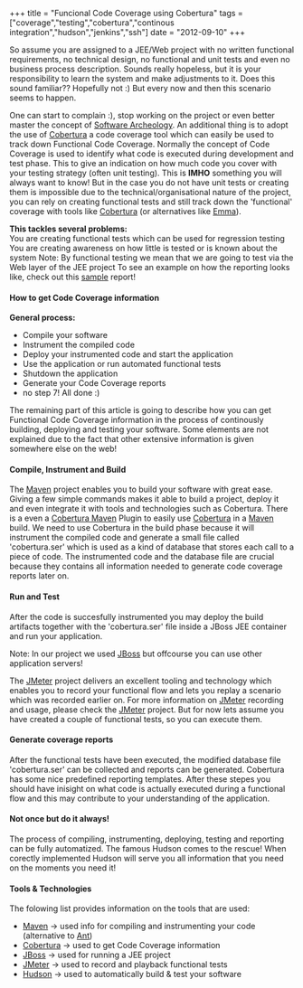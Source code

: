 +++
title = "Funcional Code Coverage using Cobertura"
tags = ["coverage","testing","cobertura","continous integration","hudson","jenkins","ssh"]
date = "2012-09-10"
+++

So assume you are assigned to a JEE/Web project with no written functional requirements, no technical design, no functional and unit tests and even no business process description. Sounds really hopeless, but it is your responsibility to learn the system and make adjustments to it. Does this sound familiar?? Hopefully not :) But every now and then this scenario seems to happen.

One can start to complain :), stop working on the project or even better master the concept of [Software Archeology][archaeology]. An additional thing is to adopt the use of [Cobertura][cobertura] a code coverage tool which can easily be used to track down Functional Code Coverage. Normally the concept of Code Coverage is used to identify what code is executed during development and test phase. This to give an indication on how much code you cover with your testing strategy (often unit testing). This is **IMHO** something you will always want to know! But in the case you do not have unit tests or creating them is impossible due to the technical/organisational nature of the project, you can rely on creating functional tests and still track down the 'functional' coverage with tools like [Cobertura][cobertura] (or alternatives like [Emma][emma]).

**This tackles several problems:**  
You are creating functional tests which can be used for regression testing
You are creating awareness on how little is tested or is known about the system
Note: By functional testing we mean that we are going to test via the Web layer of the JEE project To see an example on how the reporting looks like, check out this [sample][sample] report!

#### How to get Code Coverage information ####

**General process:**

* Compile your software
* Instrument the compiled code
* Deploy your instrumented code and start the application
* Use the application or run automated functional tests
* Shutdown the application
* Generate your Code Coverage reports
* no step 7! All done :)

The remaining part of this article is going to describe how you can get Functional Code Coverage information in the process of continously building, deploying and testing your software. Some elements are not explained due to the fact that other extensive information is given somewhere else on the web!

#### Compile, Instrument and Build ####

The [Maven][maven] project enables you to build your software with great ease. Giving a few simple commands makes it able to build a project, deploy it and even integrate it with tools and technologies such as  Cobertura. There is a even a [Cobertura Maven][coberturamaven] Plugin to easily use [Cobertura][cobertura] in a [Maven][maven] build. We need to use Cobertura in the build phase because it will instrument the compiled code and generate a small file called 'cobertura.ser' which is used as a kind of database that stores each call to a piece of code. The instrumented code and the database file are crucial because they contains all information needed to generate code coverage reports later on.

#### Run and Test ####

After the code is succesfully instrumented you may deploy the build artifacts together with the 'cobertura.ser' file inside a JBoss JEE container and run your application.

Note: In our project we used [JBoss][jboss] but offcourse you can use other application servers!

The [JMeter][jmeter] project delivers an excellent tooling and technology which enables you to record your functional flow and lets you replay a scenario which was recorded earlier on. For more information on [JMeter][jmeter] recording and usage, please check the [JMeter][jmeter] project. But for now lets assume you have created a couple of functional tests, so you can execute them.

#### Generate coverage reports ####

After the functional tests have been executed, the modified database file 'cobertura.ser' can be collected and reports can be generated. Cobertura has some nice predefined reporting templates. After these stepes you should have inisight on what code is actually executed during a functional flow and this may contribute to your understanding of the application.

#### Not once but do it always! ####

The process of compiling, instrumenting, deploying, testing and reporting can be fully automatized. The famous Hudson comes to the rescue! When corectly implemented Hudson will serve you all information that you need on the moments you need it!

#### Tools & Technologies #####

The folowing list provides information on the tools that are used:

* [Maven][maven] -> used info for compiling and instrumenting your code (alternative to [Ant][ant])
* [Cobertura][cobertura] -> used to get Code Coverage information
* [JBoss][jboss] -> used for running a JEE project
* [JMeter][jmeter] -> used to record and playback functional tests
* [Hudson][hudson] -> used to automatically build & test your software


[archaeology]:http://se-radio.net/podcast/2009-11/episode-148-software-archaeology-dave-thomas
[emma]:http://emma.sourceforge.net/
[sample]:http://cobertura.sourceforge.net/sample/
[codecoverage]:http://http//en.wikipedia.org/wiki/Code_coverage
[ant]:http://ant.apache.org/
[maven]:http://maven.apache.org/
[cobertura]:http://cobertura.sourceforge.net/
[coberturamaven]:http://mojo.codehaus.org/cobertura-maven-plugin/
[jboss]:http://www.jboss.org/
[jmeter]:http://jakarta.apache.org/jmeter/
[hudson]:http://hudson-ci.org/
